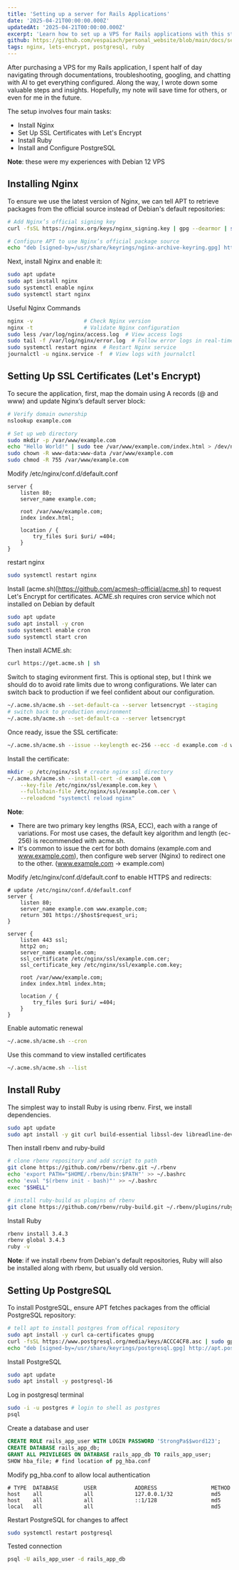 ```yaml
---
title: 'Setting up a server for Rails Applications'
date: '2025-04-21T00:00:00.000Z'
updatedAt: '2025-04-21T00:00:00.000Z'
excerpt: 'Learn how to set up a VPS for Rails applications with this step-by-step guide. From installing Nginx and securing with Let’s Encrypt SSL to configuring Ruby and PostgreSQL, ensure your server is optimized for performance and security.'
github: https://github.com/vespaiach/personal_website/blob/main/docs/setup-vps-for-rails-apps.md
tags: nginx, lets-encrypt, postgresql, ruby
---
```


After purchasing a VPS for my Rails application, I spent half of day navigating through documentations, troubleshooting, googling, and chatting with AI to get everything configured. Along the way, I wrote down some valuable steps and insights. Hopefully, my note will save time for others, or even for me in the future.

The setup involves four main tasks:

- Install Nginx
- Set Up SSL Certificates with Let's Encrypt
- Install Ruby
- Install and Configure PostgreSQL

**Note**: these were my experiences with Debian 12 VPS

## Installing Nginx

To ensure we use the latest version of Nginx, we can tell APT to retrieve packages from the official source instead of Debian's default repositories:

```bash
# Add Nginx’s official signing key
curl -fsSL https://nginx.org/keys/nginx_signing.key | gpg --dearmor | sudo tee /usr/share/keyrings/nginx-archive-keyring.gpg > /dev/null

# Configure APT to use Nginx’s official package source
echo "deb [signed-by=/usr/share/keyrings/nginx-archive-keyring.gpg] http://nginx.org/packages/debian bookworm nginx" | sudo tee /etc/apt/sources.list.d/nginx.list

```

Next, install Nginx and enable it:

```bash
sudo apt update
sudo apt install nginx
sudo systemctl enable nginx
sudo systemctl start nginx
```

Useful Nginx Commands

```bash
nginx -v                # Check Nginx version  
nginx -t                # Validate Nginx configuration  
sudo less /var/log/nginx/access.log  # View access logs  
sudo tail -f /var/log/nginx/error.log  # Follow error logs in real-time  
sudo systemctl restart nginx  # Restart Nginx service  
journalctl -u nginx.service -f  # View logs with journalctl  
```

## Setting Up SSL Certificates (Let's Encrypt)

To secure the application, first, map the domain using A records (@ and www) and update Nginx’s default server block:

```bash
# Verify domain ownership
nslookup example.com

# Set up web directory
sudo mkdir -p /var/www/example.com
echo "Hello World!" | sudo tee /var/www/example.com/index.html > /dev/null
sudo chown -R www-data:www-data /var/www/example.com
sudo chmod -R 755 /var/www/example.com
```

Modify /etc/nginx/conf.d/default.conf

```nginx
server {
    listen 80;
    server_name example.com;

    root /var/www/example.com;
    index index.html;

    location / {
        try_files $uri $uri/ =404;
    }
}
```

restart nginx

```bash
sudo systemctl restart nginx
```

Install (acme.sh)[https://github.com/acmesh-official/acme.sh] to request Let's Encrypt for certificates. ACME.sh requires cron service which not installed on Debian by default

```bash
sudo apt update
sudo apt install -y cron
sudo systemctl enable cron
sudo systemctl start cron
```

Then install ACME.sh:

```bash
curl https://get.acme.sh | sh
```

Switch to staging evironment first. This is optional step, but I think we should do to avoid rate limits due to wrong configurations. We later can switch back to production if we feel confident about our configuration.

```bash
~/.acme.sh/acme.sh --set-default-ca --server letsencrypt --staging
# switch back to production environment
~/.acme.sh/acme.sh --set-default-ca --server letsencrypt
```

Once ready, issue the SSL certificate:

```bash
~/.acme.sh/acme.sh --issue --keylength ec-256 --ecc -d example.com -d www.example.com --webroot /var/www/example.com --email test@example.com
```

Install the certificate:

```bash
mkdir -p /etc/nginx/ssl # create nginx ssl directory
~/.acme.sh/acme.sh --install-cert -d example.com \
    --key-file /etc/nginx/ssl/example.com.key \
    --fullchain-file /etc/nginx/ssl/example.com.cer \
    --reloadcmd "systemctl reload nginx"
```

**Note**: 
- There are two primary key lengths (RSA, ECC), each with a range of variations. For most use cases, the default key algorithm and length (ec-256) is recommended with acme.sh.
- It's common to issue the cert for both domains (example.com and www.example.com), then configure web server (Nginx) to redirect one to the other. (www.example.com -> example.com)

Modify /etc/nginx/conf.d/default.conf to enable HTTPS and redirects:

```nginx
# update /etc/nginx/conf.d/default.conf
server {
    listen 80;
    server_name example.com www.example.com;
    return 301 https://$host$request_uri;
}

server {
    listen 443 ssl;
    http2 on;
    server_name example.com;
    ssl_certificate /etc/nginx/ssl/example.com.cer;
    ssl_certificate_key /etc/nginx/ssl/example.com.key;
    
    root /var/www/example.com;
    index index.html index.htm;

    location / {
        try_files $uri $uri/ =404;
    }
}
```

Enable automatic renewal

```bash
~/.acme.sh/acme.sh --cron
```

Use this command to view installed certificates 

```bash
~/.acme.sh/acme.sh --list
```

## Install Ruby

The simplest way to install Ruby is using rbenv. First, we install dependencies.

```bash
sudo apt update
sudo apt install -y git curl build-essential libssl-dev libreadline-dev zlib1g-dev libyaml-dev libffi-dev libgdbm-dev libncurses5-dev libdb-dev uuid-dev
```

Then install rbenv and ruby-build

```bash
# clone rbenv repository and add script to path
git clone https://github.com/rbenv/rbenv.git ~/.rbenv
echo 'export PATH="$HOME/.rbenv/bin:$PATH"' >> ~/.bashrc
echo 'eval "$(rbenv init - bash)"' >> ~/.bashrc
exec "$SHELL"

# install ruby-build as plugins of rbenv
git clone https://github.com/rbenv/ruby-build.git ~/.rbenv/plugins/ruby-build
```

Install Ruby

```bash
rbenv install 3.4.3
rbenv global 3.4.3
ruby -v
```

**Note**: if we install rbenv from Debian's default repositories, Ruby will also be installed along with rbenv, but usually old version.

## Setting Up PostgreSQL

To install PostgreSQL, ensure APT fetches packages from the official PostgreSQL repository:

```bash
# tell apt to install postgres from offical repository 
sudo apt install -y curl ca-certificates gnupg
curl -fsSL https://www.postgresql.org/media/keys/ACCC4CF8.asc | sudo gpg --dearmor -o /usr/share/keyrings/postgresql.gpg
echo "deb [signed-by=/usr/share/keyrings/postgresql.gpg] http://apt.postgresql.org/pub/repos/apt bookworm-pgdg main" | sudo tee /etc/apt/sources.list.d/pgdg.list
```

Install PostgreSQL

```bash
sudo apt update
sudo apt install -y postgresql-16
```

Log in postgresql terminal

```bash
sudo -i -u postgres # login to shell as postgres
psql
```

Create a database and user

```sql
CREATE ROLE rails_app_user WITH LOGIN PASSWORD 'StrongPa$$word123';
CREATE DATABASE rails_app_db;
GRANT ALL PRIVILEGES ON DATABASE rails_app_db TO rails_app_user;
SHOW hba_file; # find location of pg_hba.conf
```

Modify pg_hba.conf to allow local authentication

```systemd
# TYPE  DATABASE        USER            ADDRESS                 METHOD
host    all             all             127.0.0.1/32            md5
host    all             all             ::1/128                 md5
local   all             all                                     md5
```

Restart PostgreSQL for changes to affect

```bash
sudo systemctl restart postgresql
```

Tested connection

```bash
psql -U ails_app_user -d rails_app_db
``` 
